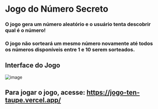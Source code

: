 # Jogo do Número Secreto

### O jogo gera um número aleatório e o usuário tenta descobrir qual é o número! 
### O jogo não sorteará um mesmo número novamente até todos os números disponíveis entre 1 e 10 serem sorteados.

## Interface do Jogo
![image](https://github.com/giovanaperazzolo/JogoNumeroSecreto/assets/62448232/0e2c285f-fa43-4caa-bff6-303a97816cae)

## Para jogar o jogo, acesse: https://jogo-ten-taupe.vercel.app/
